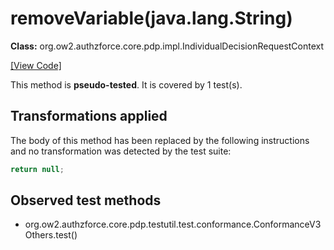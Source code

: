 # removeVariable(java.lang.String)

**Class:** org.ow2.authzforce.core.pdp.impl.IndividualDecisionRequestContext

[[View Code]](https://github.com/authzforce/core/blob/ad6c7a7f3249f55b062e374e5ee838f138b8872e/pdp-engine/src/main/java/org/ow2/authzforce/core/pdp/impl/IndividualDecisionRequestContext.java#L258)

This method is **pseudo-tested**.
It is covered by 1 test(s). 


## Transformations applied

The body of this method has been replaced by the following instructions and no transformation was detected by the test suite:

```Java
return null;
```

## Observed test methods
* org.ow2.authzforce.core.pdp.testutil.test.conformance.ConformanceV3Others.test()
